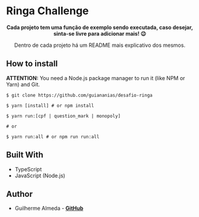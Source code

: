 # Ringa Challenge

<div align="center">

**Cada projeto tem uma função de exemplo sendo executada, caso desejar, sinta-se livre para adicionar mais! :wink:**

Dentro de cada projeto há um README mais explicativo dos mesmos.

</div>

## How to install

**ATTENTION:** You need a Node.js package manager to run it (like NPM or Yarn) and Git.

```shell
$ git clone https://github.com/guiananias/desafio-ringa

$ yarn [install] # or npm install

$ yarn run:[cpf | question_mark | monopoly]

# or 

$ yarn run:all # or npm run run:all
```

## Built With

- TypeScript
- JavaScript (Node.js)

## Author

- Guilherme Almeda - **[GitHub](https://github.com/guiananias)**
